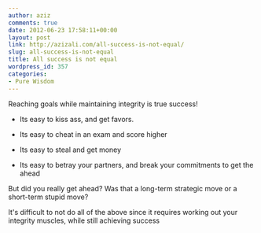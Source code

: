```yaml
---
author: aziz
comments: true
date: 2012-06-23 17:58:11+00:00
layout: post
link: http://azizali.com/all-success-is-not-equal/
slug: all-success-is-not-equal
title: All success is not equal
wordpress_id: 357
categories:
- Pure Wisdom
---
```


Reaching goals while maintaining integrity is true success!



	
  * Its easy to kiss ass, and get favors.

	
  * Its easy to cheat in an exam and score higher

	
  * Its easy to steal and get money

	
  * Its easy to betray your partners, and break your commitments to get the ahead


But did you really get ahead? Was that a long-term strategic move or a short-term stupid move?

It's difficult to not do all of the above since it requires working out your integrity muscles, while still achieving success
